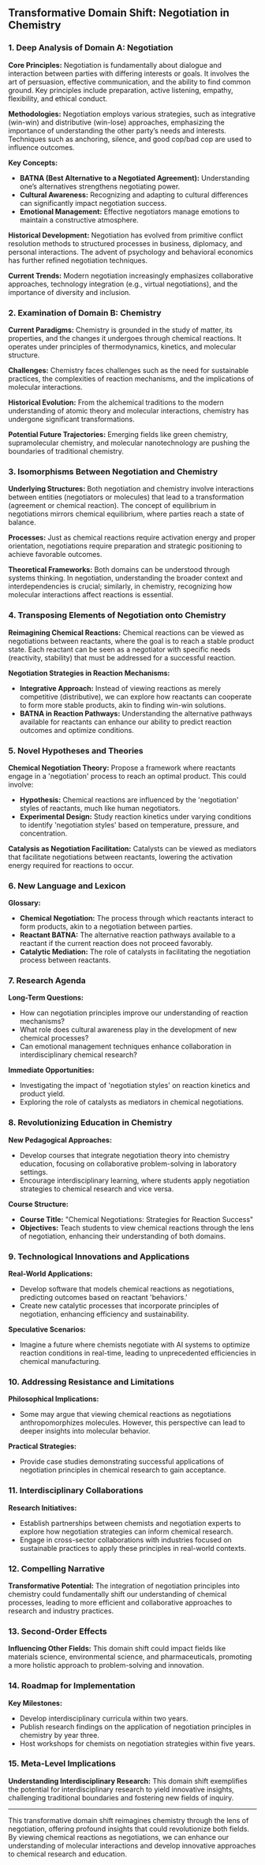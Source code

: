 ## Transformative Domain Shift: Negotiation in Chemistry

### 1. Deep Analysis of Domain A: Negotiation

**Core Principles:**
Negotiation is fundamentally about dialogue and interaction between parties with differing interests or goals. It involves the art of persuasion, effective communication, and the ability to find common ground. Key principles include preparation, active listening, empathy, flexibility, and ethical conduct.

**Methodologies:**
Negotiation employs various strategies, such as integrative (win-win) and distributive (win-lose) approaches, emphasizing the importance of understanding the other party’s needs and interests. Techniques such as anchoring, silence, and good cop/bad cop are used to influence outcomes.

**Key Concepts:**
- **BATNA (Best Alternative to a Negotiated Agreement):** Understanding one’s alternatives strengthens negotiating power.
- **Cultural Awareness:** Recognizing and adapting to cultural differences can significantly impact negotiation success.
- **Emotional Management:** Effective negotiators manage emotions to maintain a constructive atmosphere.

**Historical Development:**
Negotiation has evolved from primitive conflict resolution methods to structured processes in business, diplomacy, and personal interactions. The advent of psychology and behavioral economics has further refined negotiation techniques.

**Current Trends:**
Modern negotiation increasingly emphasizes collaborative approaches, technology integration (e.g., virtual negotiations), and the importance of diversity and inclusion.

### 2. Examination of Domain B: Chemistry

**Current Paradigms:**
Chemistry is grounded in the study of matter, its properties, and the changes it undergoes through chemical reactions. It operates under principles of thermodynamics, kinetics, and molecular structure.

**Challenges:**
Chemistry faces challenges such as the need for sustainable practices, the complexities of reaction mechanisms, and the implications of molecular interactions.

**Historical Evolution:**
From the alchemical traditions to the modern understanding of atomic theory and molecular interactions, chemistry has undergone significant transformations.

**Potential Future Trajectories:**
Emerging fields like green chemistry, supramolecular chemistry, and molecular nanotechnology are pushing the boundaries of traditional chemistry.

### 3. Isomorphisms Between Negotiation and Chemistry

**Underlying Structures:**
Both negotiation and chemistry involve interactions between entities (negotiators or molecules) that lead to a transformation (agreement or chemical reaction). The concept of equilibrium in negotiations mirrors chemical equilibrium, where parties reach a state of balance.

**Processes:**
Just as chemical reactions require activation energy and proper orientation, negotiations require preparation and strategic positioning to achieve favorable outcomes.

**Theoretical Frameworks:**
Both domains can be understood through systems thinking. In negotiation, understanding the broader context and interdependencies is crucial; similarly, in chemistry, recognizing how molecular interactions affect reactions is essential.

### 4. Transposing Elements of Negotiation onto Chemistry

**Reimagining Chemical Reactions:**
Chemical reactions can be viewed as negotiations between reactants, where the goal is to reach a stable product state. Each reactant can be seen as a negotiator with specific needs (reactivity, stability) that must be addressed for a successful reaction.

**Negotiation Strategies in Reaction Mechanisms:**
- **Integrative Approach:** Instead of viewing reactions as merely competitive (distributive), we can explore how reactants can cooperate to form more stable products, akin to finding win-win solutions.
- **BATNA in Reaction Pathways:** Understanding the alternative pathways available for reactants can enhance our ability to predict reaction outcomes and optimize conditions.

### 5. Novel Hypotheses and Theories

**Chemical Negotiation Theory:**
Propose a framework where reactants engage in a 'negotiation' process to reach an optimal product. This could involve:
- **Hypothesis:** Chemical reactions are influenced by the 'negotiation' styles of reactants, much like human negotiators.
- **Experimental Design:** Study reaction kinetics under varying conditions to identify 'negotiation styles' based on temperature, pressure, and concentration.

**Catalysis as Negotiation Facilitation:**
Catalysts can be viewed as mediators that facilitate negotiations between reactants, lowering the activation energy required for reactions to occur.

### 6. New Language and Lexicon

**Glossary:**
- **Chemical Negotiation:** The process through which reactants interact to form products, akin to a negotiation between parties.
- **Reactant BATNA:** The alternative reaction pathways available to a reactant if the current reaction does not proceed favorably.
- **Catalytic Mediation:** The role of catalysts in facilitating the negotiation process between reactants.

### 7. Research Agenda

**Long-Term Questions:**
- How can negotiation principles improve our understanding of reaction mechanisms?
- What role does cultural awareness play in the development of new chemical processes?
- Can emotional management techniques enhance collaboration in interdisciplinary chemical research?

**Immediate Opportunities:**
- Investigating the impact of 'negotiation styles' on reaction kinetics and product yield.
- Exploring the role of catalysts as mediators in chemical negotiations.

### 8. Revolutionizing Education in Chemistry

**New Pedagogical Approaches:**
- Develop courses that integrate negotiation theory into chemistry education, focusing on collaborative problem-solving in laboratory settings.
- Encourage interdisciplinary learning, where students apply negotiation strategies to chemical research and vice versa.

**Course Structure:**
- **Course Title:** "Chemical Negotiations: Strategies for Reaction Success"
- **Objectives:** Teach students to view chemical reactions through the lens of negotiation, enhancing their understanding of both domains.

### 9. Technological Innovations and Applications

**Real-World Applications:**
- Develop software that models chemical reactions as negotiations, predicting outcomes based on reactant 'behaviors.'
- Create new catalytic processes that incorporate principles of negotiation, enhancing efficiency and sustainability.

**Speculative Scenarios:**
- Imagine a future where chemists negotiate with AI systems to optimize reaction conditions in real-time, leading to unprecedented efficiencies in chemical manufacturing.

### 10. Addressing Resistance and Limitations

**Philosophical Implications:**
- Some may argue that viewing chemical reactions as negotiations anthropomorphizes molecules. However, this perspective can lead to deeper insights into molecular behavior.

**Practical Strategies:**
- Provide case studies demonstrating successful applications of negotiation principles in chemical research to gain acceptance.

### 11. Interdisciplinary Collaborations

**Research Initiatives:**
- Establish partnerships between chemists and negotiation experts to explore how negotiation strategies can inform chemical research.
- Engage in cross-sector collaborations with industries focused on sustainable practices to apply these principles in real-world contexts.

### 12. Compelling Narrative

**Transformative Potential:**
The integration of negotiation principles into chemistry could fundamentally shift our understanding of chemical processes, leading to more efficient and collaborative approaches to research and industry practices.

### 13. Second-Order Effects

**Influencing Other Fields:**
This domain shift could impact fields like materials science, environmental science, and pharmaceuticals, promoting a more holistic approach to problem-solving and innovation.

### 14. Roadmap for Implementation

**Key Milestones:**
- Develop interdisciplinary curricula within two years.
- Publish research findings on the application of negotiation principles in chemistry by year three.
- Host workshops for chemists on negotiation strategies within five years.

### 15. Meta-Level Implications

**Understanding Interdisciplinary Research:**
This domain shift exemplifies the potential for interdisciplinary research to yield innovative insights, challenging traditional boundaries and fostering new fields of inquiry.

---

This transformative domain shift reimagines chemistry through the lens of negotiation, offering profound insights that could revolutionize both fields. By viewing chemical reactions as negotiations, we can enhance our understanding of molecular interactions and develop innovative approaches to chemical research and education.
